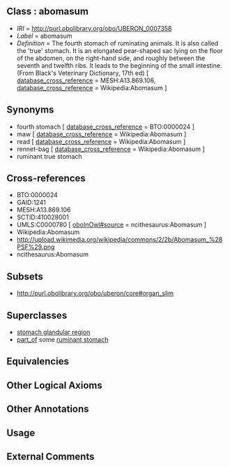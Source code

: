 
## Class : abomasum

 * *IRI* = http://purl.obolibrary.org/obo/UBERON_0007358
 * *Label* = abomasum
 * *Definition* = The fourth stomach of ruminating animals. It is also called the 'true' stomach. It is an elongated pear-shaped sac lying on the floor of the abdomen, on the right-hand side, and roughly between the seventh and twelfth ribs. It leads to the beginning of the small intestine. (From Black's Veterinary Dictionary, 17th ed) [ [database_cross_reference](../../ef/oboInOwl#hasDbXref.md) = MESH:A13.869.106, [database_cross_reference](../../ef/oboInOwl#hasDbXref.md) = Wikipedia:Abomasum ]

## Synonyms

 * fourth stomach [ [database_cross_reference](../../ef/oboInOwl#hasDbXref.md) = BTO:0000024 ]
 * maw [ [database_cross_reference](../../ef/oboInOwl#hasDbXref.md) = Wikipedia:Abomasum ]
 * read [ [database_cross_reference](../../ef/oboInOwl#hasDbXref.md) = Wikipedia:Abomasum ]
 * rennet-bag [ [database_cross_reference](../../ef/oboInOwl#hasDbXref.md) = Wikipedia:Abomasum ]
 * ruminant true stomach

## Cross-references

 * BTO:0000024
 * GAID:1241
 * MESH:A13.869.106
 * SCTID:410028001
 * UMLS:C0000780 [ [oboInOwl#source](../../ce/oboInOwl#source.md) = ncithesaurus:Abomasum ]
 * Wikipedia:Abomasum
 * http://upload.wikimedia.org/wikipedia/commons/2/2b/Abomasum_%28PSF%29.png
 * ncithesaurus:Abomasum

## Subsets

 * http://purl.obolibrary.org/obo/uberon/core#organ_slim

## Superclasses

 * [stomach glandular region](../../UBERON/53/UBERON_0011953.md)
 * [part_of](../../BFO/50/BFO_0000050.md) some [ruminant stomach](../../UBERON/66/UBERON_0007366.md)

## Equivalencies


## Other Logical Axioms


## Other Annotations


## Usage


## External Comments

